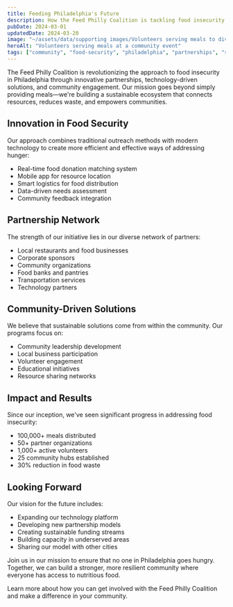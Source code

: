 ```yaml
---
title: Feeding Philadelphia's Future
description: How the Feed Philly Coalition is tackling food insecurity through innovative partnerships and community-driven solutions.
pubDate: 2024-03-01
updatedDate: 2024-03-20
image: "~/assets/data/supporting images/Volunteers serving meals to diverse community members at an outdoor event, symbolizing the efforts of the Feed Philly Coalition, no person face visible.png"
heroAlt: "Volunteers serving meals at a community event"
tags: ["community", "food-security", "philadelphia", "partnerships", "social-impact"]
---
```


The Feed Philly Coalition is revolutionizing the approach to food insecurity in Philadelphia through innovative partnerships, technology-driven solutions, and community engagement. Our mission goes beyond simply providing meals—we're building a sustainable ecosystem that connects resources, reduces waste, and empowers communities.

## Innovation in Food Security

Our approach combines traditional outreach methods with modern technology to create more efficient and effective ways of addressing hunger:
- Real-time food donation matching system
- Mobile app for resource location
- Smart logistics for food distribution
- Data-driven needs assessment
- Community feedback integration

## Partnership Network

The strength of our initiative lies in our diverse network of partners:
- Local restaurants and food businesses
- Corporate sponsors
- Community organizations
- Food banks and pantries
- Transportation services
- Technology partners

## Community-Driven Solutions

We believe that sustainable solutions come from within the community. Our programs focus on:
- Community leadership development
- Local business participation
- Volunteer engagement
- Educational initiatives
- Resource sharing networks

## Impact and Results

Since our inception, we've seen significant progress in addressing food insecurity:
- 100,000+ meals distributed
- 50+ partner organizations
- 1,000+ active volunteers
- 25 community hubs established
- 30% reduction in food waste

## Looking Forward

Our vision for the future includes:
- Expanding our technology platform
- Developing new partnership models
- Creating sustainable funding streams
- Building capacity in underserved areas
- Sharing our model with other cities

Join us in our mission to ensure that no one in Philadelphia goes hungry. Together, we can build a stronger, more resilient community where everyone has access to nutritious food.

Learn more about how you can get involved with the Feed Philly Coalition and make a difference in your community.